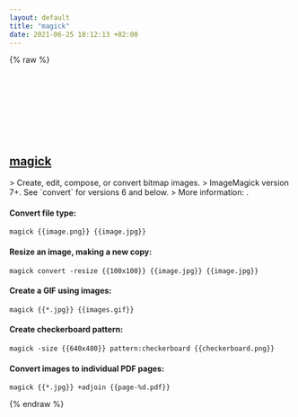 ```yaml
---
layout: default
title: "magick"
date: 2021-06-25 18:12:13 +02:00
---
```

{% raw %}
<h2 id="magick">
  <a href="/en/common/magick.html">magick</a> <a href="#magick"><svg class="icon">
    <use href="/assets/images/unicode_sprite.svg#link" />
  </svg></a>
</h2>
> Create, edit, compose, or convert bitmap images.
> ImageMagick version 7+. See `convert` for versions 6 and below.
> More information: <https://imagemagick.org/>.

#### Convert file type:
```shell
magick {{image.png}} {{image.jpg}}
```
#### Resize an image, making a new copy:
```shell
magick convert -resize {{100x100}} {{image.jpg}} {{image.jpg}}
```
#### Create a GIF using images:
```shell
magick {{*.jpg}} {{images.gif}}
```
#### Create checkerboard pattern:
```shell
magick -size {{640x480}} pattern:checkerboard {{checkerboard.png}}
```
#### Convert images to individual PDF pages:
```shell
magick {{*.jpg}} +adjoin {{page-%d.pdf}}
```
{% endraw %}